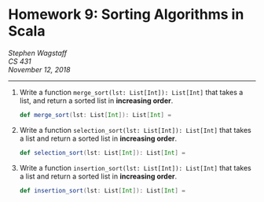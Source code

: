 Homework 9: Sorting Algorithms in Scala 
=======================================

*Stephen Wagstaff* \
*CS 431* \
*November 12, 2018*

---

1. Write a function `merge_sort(lst: List[Int]): List[Int]` that takes
a list, and return a sorted list in **increasing order**.

    ```scala
    def merge_sort(lst: List[Int]): List[Int] =
    ```

2. Write a function `selection_sort(lst: List[Int]): List[Int]` that
takes a list and return a sorted list in **increasing order**.

    ```scala
    def selection_sort(lst: List[Int]): List[Int] =
    ```

3. Write a function `insertion_sort(lst: List[Int]): List[Int]` that
takes a list and return a sorted list in **increasing order**.

    ```scala
    def insertion_sort(lst: List[Int]): List[Int] =
    ```